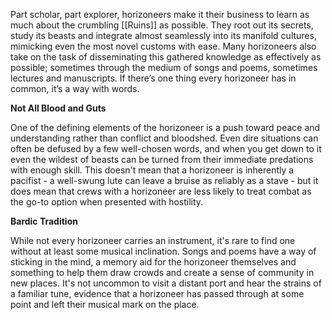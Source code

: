 Part scholar, part explorer, horizoneers make it their business to learn as much about
the crumbling [[Ruins]] as possible. They root out its secrets, study its beasts and integrate almost seamlessly into its manifold cultures, mimicking even the most novel customs with ease.
Many horizoneers also take on the task of disseminating this gathered knowledge as effectively as possible; sometimes through the medium of songs and poems, sometimes
lectures and manuscripts. If there’s one thing every horizoneer has in common, it’s a
way with words.

**Not All Blood and Guts**

One of the defining elements of the horizoneer is a push toward peace and understanding rather than conflict and bloodshed. Even dire situations can often be defused by a few well-chosen words, and when you get down to it even the wildest of beasts can be turned from their immediate predations with enough skill. This doesn't mean that a horizoneer is inherently a pacifist - a well-swung lute can leave a bruise as reliably as a stave - but it does mean that crews with a horizoneer are less likely to treat combat as the go-to option when presented with hostility.

**Bardic Tradition**

While not every horizoneer carries an instrument, it's rare to find one without at
least some musical inclination. Songs and poems have a way of sticking in the mind, a
memory aid for the horizoneer themselves and something to help them draw crowds
and create a sense of community in new places. It's not uncommon to visit a distant port
and hear the strains of a familiar tune, evidence that a horizoneer has passed through at
some point and left their musical mark on the place.